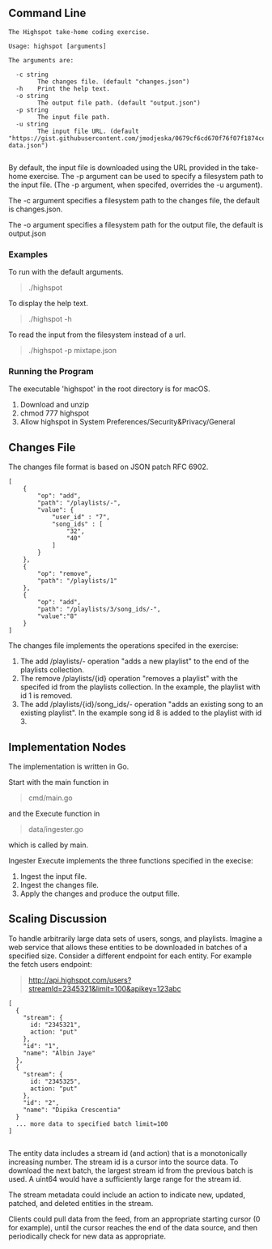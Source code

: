 ## Command Line
```
The Highspot take-home coding exercise.

Usage: highspot [arguments]

The arguments are:

  -c string
        The changes file. (default "changes.json")
  -h    Print the help text.
  -o string
        The output file path. (default "output.json")
  -p string
        The input file path.
  -u string
        The input file URL. (default "https://gist.githubusercontent.com/jmodjeska/0679cf6cd670f76f07f1874ce00daaeb/raw/a4ac53fa86452ac26d706df2e851fb7d02697b4b/mixtape-data.json")
   
```

By default, the input file is downloaded using the URL provided in the take-home exercise. The -p argument can be used to specify a filesystem path to the input file. (The -p argument, when specifed, overrides the -u argument).

The -c argument specifies a filesystem path to the changes file, the default is changes.json.

The -o argument specifies a filesystem path for the output file, the default is output.json

### Examples

To run with the default arguments.

> ./highspot

To display the help text.

> ./highspot -h

To read the input from the filesystem instead of a url.

> ./highspot -p mixtape.json

### Running the Program

The executable 'highspot' in the root directory is for macOS.

1. Download and unzip
2. chmod 777 highspot
3. Allow highspot in System Preferences/Security&Privacy/General

## Changes File

The changes file format is based on JSON patch RFC 6902.

```
[
    {
        "op": "add",
        "path": "/playlists/-",
        "value": {
            "user_id" : "7",
            "song_ids" : [
                "32",
                "40"
            ]
        }
    },
    {
        "op": "remove",
        "path": "/playlists/1"
    },
    {
        "op": "add",
        "path": "/playlists/3/song_ids/-",
        "value":"8"
    }
]

```

The changes file implements the operations specifed in the exercise:

1. The add /playlists/- operation "adds a new playlist" to the end of the playlists collection.
2. The remove /playlists/{id} operation "removes a playlist" with the specifed id from the playlists collection. In the example, the playlist with id 1 is removed.
3. The add /playlists/{id}/song_ids/- operation "adds an existing song to an existing playlist". In the example song id 8 is added to the playlist with id 3.

## Implementation Nodes

The implementation is written in Go. 

Start with the main function in
> cmd/main.go

and the Execute function in
> data/ingester.go

which is called by main.

Ingester Execute implements the three functions specified in the execise: 

1. Ingest the input file.
2. Ingest the changes file.
3. Apply the changes and produce the output fille.

## Scaling Discussion

To handle arbitrarily large data sets of users, songs, and playlists. Imagine a web service that allows these entities to be downloaded in batches of a specified size. Consider a different endpoint for each entity. For example the fetch users endpoint:

> http://api.highspot.com/users?streamId=2345321&limit=100&apikey=123abc

```
[
  {
    "stream": {
      id: "2345321",
      action: "put"
    },
    "id": "1",
    "name": "Albin Jaye"
  },
  {
    "stream": {
      id: "2345325",
      action: "put"
    },
    "id": "2",
    "name": "Dipika Crescentia"
  }
  ... more data to specified batch limit=100
]
    
```

The entity data includes a stream id (and action) that is a monotonically increasing number. The stream id is a cursor into the source data. To download the next batch, the largest stream id from the previous batch is used. A uint64 would have a sufficiently large range for the stream id.

The stream metadata could include an action to indicate new, updated, patched, and deleted entities in the stream. 

Clients could pull data from the feed, from an appropriate starting cursor (0 for example), until the cursor reaches the end of the data source, and then periodically check for new data as appropriate.
